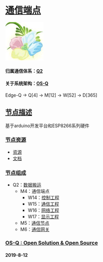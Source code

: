 ﻿# [通信端点](https://github.com/OS-Q/M4)

[![sites](OS-Q/OS-Q.png)](http://www.OS-Q.com)

#### 归属通信体系：[Q2](https://github.com/OS-Q/Q2)

#### 关于系统架构：[OS-Q](https://github.com/OS-Q/OS-Q)

Edge-Q -> Q[4] -> M[12] -> W[52] -> D[365]

## [节点描述](https://github.com/OS-Q/M4/wiki) 

基于arduino开发平台和ESP8266系列硬件

### [节点资源](https://github.com/OS-Q/M4) 

- [资源](src/)
- [文档](docs/)

### [节点组成](https://github.com/OS-Q/M4) 

* Q2：[数据搬运](https://github.com/OS-Q/Q2)
    * M4：通信端点
        * W14：[控制工程](https://github.com/OS-Q/W14)
        * W15：[通信工程](https://github.com/OS-Q/W15)
        * W16：[网络工程](https://github.com/OS-Q/W16)
        * W17：[显示工程](https://github.com/OS-Q/W17)
    * M5：[通信节点](https://github.com/OS-Q/M5)
    * M6：[通信网关](https://github.com/OS-Q/M6)

### [OS-Q : Open Solution & Open Source](http://www.OS-Q.com/M4)
####  2019-8-12